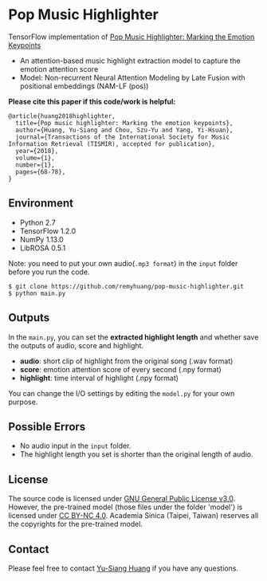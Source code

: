 # Pop Music Highlighter
TensorFlow implementation of [Pop Music Highlighter: Marking the Emotion Keypoints](https://transactions.ismir.net/articles/10.5334/tismir.14/)
* An attention-based music highlight extraction model to capture the emotion attention score
* Model: Non-recurrent Neural Attention Modeling by Late Fusion with positional embeddings (NAM-LF (pos))

**Please cite this paper if this code/work is helpful:**

    @article{huang2018highlighter,
      title={Pop music highlighter: Marking the emotion keypoints},
      author={Huang, Yu-Siang and Chou, Szu-Yu and Yang, Yi-Hsuan},
      journal={Transactions of the International Society for Music Information Retrieval (TISMIR), accepted for publication},
      year={2018},
      volume={1},
      number={1},
      pages={68-78},
    }

## Environment
* Python 2.7
* TensorFlow 1.2.0
* NumPy 1.13.0
* LibROSA 0.5.1

Note: you need to put your own audio(`.mp3 format`) in the `input` folder before you run the code.

	$ git clone https://github.com/remyhuang/pop-music-highlighter.git 	
    $ python main.py

## Outputs
In the `main.py`, you can set the __extracted highlight length__ and whether save the outputs of audio, score and highlight.
* __audio__: short clip of highlight from the original song (.wav format)
* __score__: emotion attention score of every second (.npy format)
* __highlight__: time interval of highlight (.npy format)

You can change the I/O settings by editing the `model.py` for your own purpose.

## Possible Errors
* No audio input in the `input` folder.
* The highlight length you set is shorter than the original length of audio.

## License
The source code is licensed under [GNU General Public License v3.0](https://github.com/remyhuang/pop-music-highlighter/blob/master/LICENSE). However, the pre-trained model (those files under the folder 'model') is licensed under [CC BY-NC 4.0](https://creativecommons.org/licenses/by-nc/4.0/). Academia Sinica (Taipei, Taiwan) reserves all the copyrights for the pre-trained model.

## Contact
Please feel free to contact [Yu-Siang Huang](https://remyhuang.github.io/) if you have any questions.
